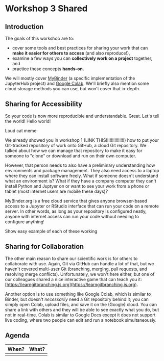 # Workshop 3 Shared

## Introduction

The goals of this workshop are to:

* cover some tools and best practices for sharing your work that can **make it easier for others to access** \(and also reproduce!\),
* examine a few ways you can **collectively work on a project** together, and
* practice these concepts **hands-on**.

We will mostly cover [MyBinder](https://mybinder.org/) \(a specific implementation of the JupyterHub project\) and [Google Colab](https://colab.research.google.com/). We'll briefly also mention some cloud storage methods you can use, but won't cover that in-depth.

## Sharing for Accessibility

So your code is now more reproducible and understandable. Great. Let's tell the world! Hello world!

Loud cat meme

We already showed you in workshop 1 \(LINK THIS!!!!!!!!!!!!!!!\) how to put your Git-tracked repository of work onto GitHub, a cloud Git repository. We talked about how we can manage that repository to make it easy for someone to "clone" or download and run on their own computer.

However, that person needs to also have a preliminary understanding how environments and package management. They also need access to a laptop where they can install software freely. What if someone doesn't understand what an environment is? What if they have a company computer they can't install Python and Juptyer on or want to see your work from a phone or tablet \(most internet users are mobile these days\)?

MyBinder.org is a free cloud service that gives anyone browser-based access to a Jupyter or RStudio interface that can run your code on a remote server. In other words, as long as your repository is configured neatly, anyone with internet access can run your code without needing to configure anything!

Show easy example of each of these working

## Sharing for Collaboration

The other main reason to share our scientific work is for others to collaborate with use. Again, Git via GitHub can handle a lot of that, but we haven't covered multi-user Git \(branching, merging, pull requests, and resolving merge conflicts\). Unfortunately, we won't here either, but one of our colleagues shared a nice interactive game that can teach you it: [https://learngitbranching.js.org](https://learngitbranching.js.org).

Another option is to use something like Google Colab, which is similar to Binder, but doesn't _necessarily_ need a Git repository behind it; you can simply open Colab, upload files, and save it on the \(Google\) cloud. You can share a link with others and they will be able to see exactly what you do, but not in real-time. Colab is similar to Google Docs except it does not support live coding, where two people can edit and run a notebook simultaneously.

## Agenda

| When? | What? |
| :--- | :--- |
|  |  |

